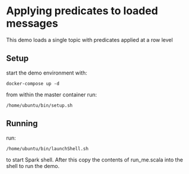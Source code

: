 # Applying predicates to loaded messages

This demo loads a single topic with predicates applied at a row level

## Setup

start the demo environment with:

```
docker-compose up -d
```

from within the master container run:
 
 ```
/home/ubuntu/bin/setup.sh

```

## Running

run:

```
/home/ubuntu/bin/launchShell.sh
```

to start Spark shell. After this copy the contents of run_me.scala into the shell to run the demo.
